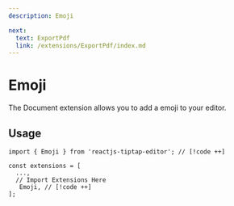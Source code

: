 ```yaml
---
description: Emoji

next:
  text: ExportPdf
  link: /extensions/ExportPdf/index.md
---
```


# Emoji

The Document extension allows you to add a emoji to your editor.

## Usage

```tsx
import { Emoji } from 'reactjs-tiptap-editor'; // [!code ++]

const extensions = [
  ...,
  // Import Extensions Here
   Emoji, // [!code ++]
];
```
